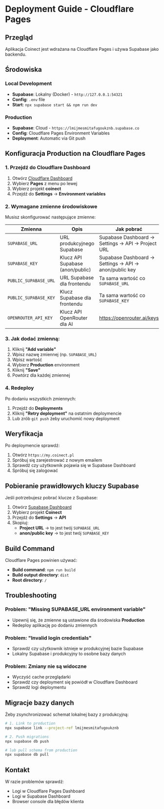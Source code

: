 # Deployment Guide - Cloudflare Pages

## Przegląd

Aplikacja Coinect jest wdrażana na Cloudflare Pages i używa Supabase jako backendu.

## Środowiska

### Local Development
- **Supabase**: Lokalny (Docker) - `http://127.0.0.1:54321`
- **Config**: `.env` file
- **Start**: `npx supabase start && npm run dev`

### Production
- **Supabase**: Cloud - `https://lmijmesmitafugoukznb.supabase.co`
- **Config**: Cloudflare Pages Environment Variables
- **Deployment**: Automatic via Git push

## Konfiguracja Production na Cloudflare Pages

### 1. Przejdź do Cloudflare Dashboard

1. Otwórz [Cloudflare Dashboard](https://dash.cloudflare.com)
2. Wybierz **Pages** z menu po lewej
3. Wybierz projekt **coinect**
4. Przejdź do **Settings** → **Environment variables**


### 2. Wymagane zmienne środowiskowe

Musisz skonfigurować następujące zmienne:

| Zmienna | Opis | Jak pobrać |
|---------|------|------------|
| `SUPABASE_URL` | URL produkcyjnego Supabase | Supabase Dashboard → Settings → API → Project URL |
| `SUPABASE_KEY` | Klucz API Supabase (anon/public) | Supabase Dashboard → Settings → API → anon/public key |
| `PUBLIC_SUPABASE_URL` | URL Supabase dla frontendu | Ta sama wartość co `SUPABASE_URL` |
| `PUBLIC_SUPABASE_KEY` | Klucz Supabase dla frontendu | Ta sama wartość co `SUPABASE_KEY` |
| `OPENROUTER_API_KEY` | Klucz API OpenRouter dla AI | https://openrouter.ai/keys |

### 3. Jak dodać zmienną:

1. Kliknij **"Add variable"**
2. Wpisz nazwę zmiennej (np. `SUPABASE_URL`)
3. Wpisz wartość
4. Wybierz **Production** environment
5. Kliknij **"Save"**
6. Powtórz dla każdej zmiennej

### 4. Redeploy

Po dodaniu wszystkich zmiennych:
1. Przejdź do **Deployments**
2. Kliknij **"Retry deployment"** na ostatnim deploymencie
3. Lub zrób `git push` żeby uruchomić nowy deployment

## Weryfikacja

Po deploymencie sprawdź:

1. Otwórz `https://my.coinect.pl`
2. Spróbuj się zarejestrować z nowym emailem
3. Sprawdź czy użytkownik pojawia się w Supabase Dashboard
4. Spróbuj się zalogować

## Pobieranie prawidłowych kluczy Supabase

Jeśli potrzebujesz pobrać klucze z Supabase:

1. Otwórz [Supabase Dashboard](https://supabase.com/dashboard)
2. Wybierz projekt **Coinect**
3. Przejdź do **Settings** → **API**
4. Skopiuj:
   - **Project URL** → to jest twój `SUPABASE_URL`
   - **anon/public key** → to jest twój `SUPABASE_KEY`

## Build Command

Cloudflare Pages powinien używać:
- **Build command**: `npm run build`
- **Build output directory**: `dist`
- **Root directory**: `/`

## Troubleshooting

### Problem: "Missing SUPABASE_URL environment variable"
- Upewnij się, że zmienne są ustawione dla środowiska **Production**
- Redeploy aplikację po dodaniu zmiennych

### Problem: "Invalid login credentials"
- Sprawdź czy użytkownik istnieje w produkcyjnej bazie Supabase
- Lokalny Supabase i produkcyjny to osobne bazy danych

### Problem: Zmiany nie są widoczne
- Wyczyść cache przeglądarki
- Sprawdź czy deployment się powiódł w Cloudflare Dashboard
- Sprawdź logi deploymentu

## Migracje bazy danych

Żeby zsynchronizować schemat lokalnej bazy z produkcyjną:

```bash
# 1. Link to production
npx supabase link --project-ref lmijmesmitafugoukznb

# 2. Push migrations
npx supabase db push

# lub pull schema from production
npx supabase db pull
```

## Kontakt

W razie problemów sprawdź:
- Logi w Cloudflare Pages Dashboard
- Logi w Supabase Dashboard
- Browser console dla błędów klienta
